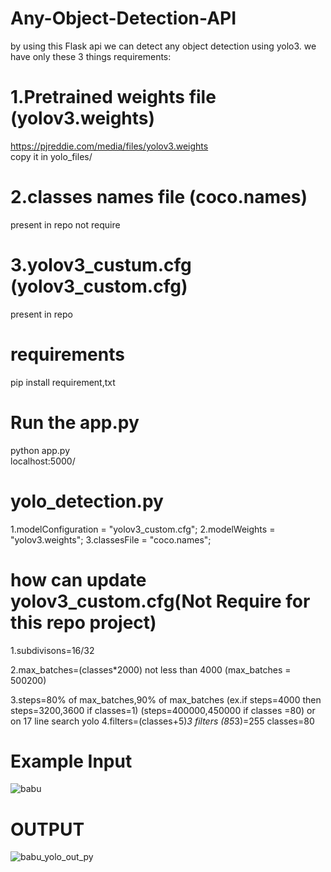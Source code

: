# Any-Object-Detection-API
by using this Flask api we can detect any object detection using yolo3.
we have only these 3 things requirements:

# 1.Pretrained weights file    (yolov3.weights)
https://pjreddie.com/media/files/yolov3.weights
<br>
copy it in yolo_files/ 
# 2.classes names file         (coco.names)
present in repo not require
# 3.yolov3_custum.cfg          (yolov3_custom.cfg)
present in repo
# requirements
pip install requirement,txt
# Run the app.py
python app.py <br>
localhost:5000/
# yolo_detection.py
1.modelConfiguration = "yolov3_custom.cfg";
2.modelWeights = "yolov3.weights";
3.classesFile = "coco.names";

# how can update yolov3_custom.cfg(Not Require for this repo project)
1.subdivisons=16/32

2.max_batches=(classes*2000) not less than 4000            (max_batches = 500200)

3.steps=80% of max_batches,90% of max_batches (ex.if steps=4000 then steps=3200,3600 if classes=1) (steps=400000,450000 if classes =80) or on 17 line search yolo
4.filters=(classes+5)*3  filters (85*3)=255
classes=80
# Example Input
![babu](https://user-images.githubusercontent.com/51817568/87654983-4458e900-c775-11ea-8c07-fa5cdf94235a.png)
# OUTPUT
![babu_yolo_out_py](https://user-images.githubusercontent.com/51817568/87654975-41f68f00-c775-11ea-9249-eb168bf20f33.jpg)

